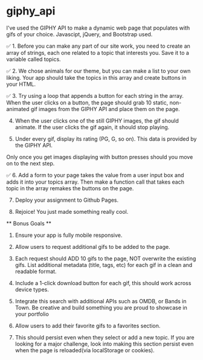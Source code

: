 # giphy_api

I've used the GIPHY API to make a dynamic web page that populates with gifs of your choice. Javascipt, jQuery, and Bootstrap used.

✅ 1. Before you can make any part of our site work, you need to create an array of strings, each one related to a topic that interests you. Save it to a variable called topics.

✅ 2. We chose animals for our theme, but you can make a list to your own liking.
Your app should take the topics in this array and create buttons in your HTML.

✅ 3. Try using a loop that appends a button for each string in the array.
When the user clicks on a button, the page should grab 10 static, non-animated gif images from the GIPHY API and place them on the page.

4.  When the user clicks one of the still GIPHY images, the gif should animate. If the user clicks the gif again, it should stop playing.

5.  Under every gif, display its rating (PG, G, so on). This data is provided by the GIPHY API.

Only once you get images displaying with button presses should you move on to the next step.

✅ 6. Add a form to your page takes the value from a user input box and adds it into your topics array. Then make a function call that takes each topic in the array remakes the buttons on the page.

7.  Deploy your assignment to Github Pages.

8.  Rejoice! You just made something really cool.

** Bonus Goals **

1.  Ensure your app is fully mobile responsive.

2.  Allow users to request additional gifs to be added to the page.

3.  Each request should ADD 10 gifs to the page, NOT overwrite the existing gifs.
    List additional metadata (title, tags, etc) for each gif in a clean and readable format.

4.  Include a 1-click download button for each gif, this should work across device types.

5.  Integrate this search with additional APIs such as OMDB, or Bands in Town. Be creative and build something you are proud to showcase in your portfolio

6.  Allow users to add their favorite gifs to a favorites section.

7.  This should persist even when they select or add a new topic.
    If you are looking for a major challenge, look into making this section persist even when the page is reloaded(via localStorage or cookies).
